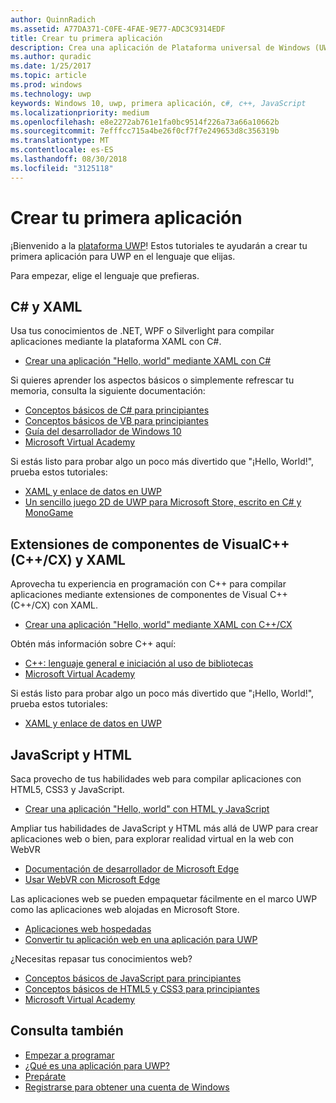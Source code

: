 ```yaml
---
author: QuinnRadich
ms.assetid: A77DA371-C0FE-4FAE-9E77-ADC3C9314EDF
title: Crear tu primera aplicación
description: Crea una aplicación de Plataforma universal de Windows (UWP) para Windows 10 con tu lenguaje de programación favorito.
ms.author: quradic
ms.date: 1/25/2017
ms.topic: article
ms.prod: windows
ms.technology: uwp
keywords: Windows 10, uwp, primera aplicación, c#, c++, JavaScript
ms.localizationpriority: medium
ms.openlocfilehash: e8e2272ab761e1fa0bc9514f226a73a66a10662b
ms.sourcegitcommit: 7efffcc715a4be26f0cf7f7e249653d8c356319b
ms.translationtype: MT
ms.contentlocale: es-ES
ms.lasthandoff: 08/30/2018
ms.locfileid: "3125118"
---
```

# <a name="create-your-first-app"></a>Crear tu primera aplicación

¡Bienvenido a la [plataforma UWP](universal-application-platform-guide.md)! Estos tutoriales te ayudarán a crear tu primera aplicación para UWP en el lenguaje que elijas.

Para empezar, elige el lenguaje que prefieras.

## <a name="c-and-xaml"></a>C# y XAML

Usa tus conocimientos de .NET, WPF o Silverlight para compilar aplicaciones mediante la plataforma XAML con C#.

* [Crear una aplicación "Hello, world" mediante XAML con C#](create-a-hello-world-app-xaml-universal.md)

Si quieres aprender los aspectos básicos o simplemente refrescar tu memoria, consulta la siguiente documentación:

* [Conceptos básicos de C# para principiantes](https://go.microsoft.com/fwlink/?linkid=850801)
* [Conceptos básicos de VB para principiantes](https://go.microsoft.com/fwlink/?linkid=850802)
* [Guía del desarrollador de Windows 10](https://go.microsoft.com/fwlink/?linkid=850804)
* [Microsoft Virtual Academy](http://www.microsoftvirtualacademy.com/)

Si estás listo para probar algo un poco más divertido que "¡Hello, World!", prueba estos tutoriales:

* [XAML y enlace de datos en UWP](xaml-basics-intro.md)
* [Un sencillo juego 2D de UWP para Microsoft Store, escrito en C# y MonoGame](get-started-tutorial-game-mg2d.md)


## <a name="visual-c-component-extensions-ccx-and-xaml"></a>Extensiones de componentes de VisualC++ (C++/CX) y XAML

Aprovecha tu experiencia en programación con C++ para compilar aplicaciones mediante extensiones de componentes de Visual C++ (C++/CX) con XAML.

* [Crear una aplicación "Hello, world" mediante XAML con C++/CX](create-a-basic-windows-10-app-in-cpp.md)

Obtén más información sobre C++ aquí:

* [C++: lenguaje general e iniciación al uso de bibliotecas](http://www.microsoftvirtualacademy.com/training-courses/c-a-general-purpose-language-and-library-jump-start)
* [Microsoft Virtual Academy](http://go.microsoft.com/fwlink/p/?LinkID=389916)

Si estás listo para probar algo un poco más divertido que "¡Hello, World!", prueba estos tutoriales:

* [XAML y enlace de datos en UWP](xaml-basics-intro.md)

## <a name="javascript-and-html"></a>JavaScript y HTML

Saca provecho de tus habilidades web para compilar aplicaciones con HTML5, CSS3 y JavaScript.

* [Crear una aplicación "Hello, world" con HTML y JavaScript](create-a-hello-world-app-js-uwp.md)

Ampliar tus habilidades de JavaScript y HTML más allá de UWP para crear aplicaciones web o bien, para explorar realidad virtual en la web con WebVR

* [Documentación de desarrollador de Microsoft Edge](https://docs.microsoft.com/microsoft-edge/)
* [Usar WebVR con Microsoft Edge](https://docs.microsoft.com/en-us/microsoft-edge/webvr/)

Las aplicaciones web se pueden empaquetar fácilmente en el marco UWP como las aplicaciones web alojadas en Microsoft Store.

* [Aplicaciones web hospedadas](https://developer.microsoft.com/windows/bridges/hosted-web-apps)
* [Convertir tu aplicación web en una aplicación para UWP](../porting/hwa-create-windows.md)

¿Necesitas repasar tus conocimientos web?

* [Conceptos básicos de JavaScript para principiantes](http://www.microsoftvirtualacademy.com/training-courses/javascript-fundamentals-for-absolute-beginners)
* [Conceptos básicos de HTML5 y CSS3 para principiantes](http://www.microsoftvirtualacademy.com/training-courses/html5-css3-fundamentals-development-for-absolute-beginners)
* [Microsoft Virtual Academy](http://go.microsoft.com/fwlink/p/?LinkID=389916)

## <a name="see-also"></a>Consulta también

* [Empezar a programar](create-uwp-apps.md)
* [¿Qué es una aplicación para UWP?](universal-application-platform-guide.md)
* [Prepárate](get-set-up.md)
* [Registrarse para obtener una cuenta de Windows](sign-up.md)
